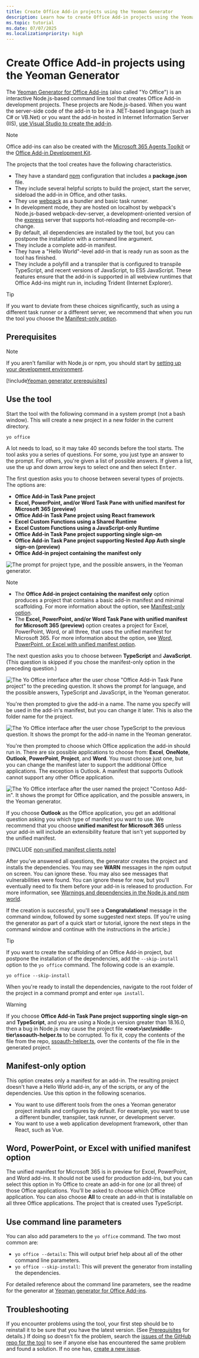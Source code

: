 ```yaml
---
title: Create Office Add-in projects using the Yeoman Generator
description: Learn how to create Office Add-in projects using the Yeoman generator for Office Add-ins.
ms.topic: tutorial
ms.date: 07/07/2025
ms.localizationpriority: high
---
```


# Create Office Add-in projects using the Yeoman Generator

The [Yeoman Generator for Office Add-ins](https://github.com/OfficeDev/generator-office) (also called "Yo Office") is an interactive Node.js-based command line tool that creates Office Add-in development projects. These projects are Node.js-based. When you want the server-side code of the add-in to be in a .NET-based language (such as C# or VB.Net) or you want the add-in hosted in Internet Information Server (IIS), [use Visual Studio to create the add-in](develop-add-ins-visual-studio.md).

> [!NOTE]
> Office add-ins can also be created with the [Microsoft 365 Agents Toolkit](agents-toolkit-overview.md) or the [Office Add-in Development Kit](development-kit-overview.md). 

The projects that the tool creates have the following characteristics.

- They have a standard [npm](https://www.npmjs.com/) configuration that includes a **package.json** file.
- They include several helpful scripts to build the project, start the server, sideload the add-in in Office, and other tasks.
- They use [webpack](https://webpack.js.org/) as a bundler and basic task runner.
- In development mode, they are hosted on localhost by webpack's Node.js-based webpack-dev-server, a development-oriented version of the [express](http://expressjs.com/) server that supports hot-reloading and recompile-on-change.
- By default, all dependencies are installed by the tool, but you can postpone the installation with a command line argument.
- They include a complete add-in manifest.
- They have a "Hello World"-level add-in that is ready run as soon as the tool has finished.
- They include a polyfill and a transpiler that is configured to transpile TypeScript, and recent versions of JavaScript, to ES5 JavaScript. These features ensure that the add-in is supported in all webview runtimes that Office Add-ins might run in, including Trident (Internet Explorer).

> [!TIP]
> If you want to deviate from these choices significantly, such as using a different task runner or a different server, we recommend that when you run the tool you choose the [Manifest-only option](#manifest-only-option).

## Prerequisites

>[!NOTE]
> If you aren't familiar with Node.js or npm, you should start by [setting up your development environment](../overview/set-up-your-dev-environment.md).

[!include[Yeoman generator prerequisites](../includes/quickstart-yo-prerequisites.md)]

## Use the tool

Start the tool with the following command in a system prompt (not a bash window). This will create a new project in a new folder in the current directory.

```command&nbsp;line
yo office 
```

A lot needs to load, so it may take 40 seconds before the tool starts. The tool asks you a series of questions. For some, you just type an answer to the prompt. For others, you're given a list of possible answers. If given a list, use the up and down arrow keys to select one and then select <kbd>Enter</kbd>.

The first question asks you to choose between several types of projects. The options are:

- **Office Add-in Task Pane project**
- **Excel, PowerPoint, and/or Word Task Pane with unified manifest for Microsoft 365 (preview)**
- **Office Add-in Task Pane project using React framework**
- **Excel Custom Functions using a Shared Runtime**
- **Excel Custom Functions using a JavaScript-only Runtime**
- **Office Add-in Task Pane project supporting single sign-on**
- **Office Add-in Task Pane project supporting Nested App Auth single sign-on (preview)**
- **Office Add-in project containing the manifest only**

![The prompt for project type, and the possible answers, in the Yeoman generator.](../images/yo-office-project-type-prompt.png)

> [!NOTE]
> - The **Office Add-in project containing the manifest only** option produces a project that contains a basic add-in manifest and minimal scaffolding. For more information about the option, see [Manifest-only option](#manifest-only-option).
> - The **Excel, PowerPoint, and/or Word Task Pane with unified manifest for Microsoft 365 (preview)** option creates a project for Excel, PowerPoint, Word, or all three, that uses the unified manifest for Microsoft 365. For more information about the option, see [Word, PowerPoint, or Excel with unified manifest option](#word-powerpoint-or-excel-with-unified-manifest-option).

The next question asks you to choose between **TypeScript** and **JavaScript**. (This question is skipped if you chose the manifest-only option in the preceding question.)

![The Yo Office interface after the user chose "Office Add-in Task Pane project" to the preceding question. It shows the prompt for language, and the possible answers, TypeScript and JavaScript, in the Yeoman generator.](../images/yo-office-language-prompt.png)

You're then prompted to give the add-in a name. The name you specify will be used in the add-in's manifest, but you can change it later. This is also the folder name for the project.

![The Yo Office interface after the user chose TypeScript to the previous question. It shows the prompt for the add-in name in the Yeoman generator.](../images/yo-office-name-prompt.png)

You're then prompted to choose which Office application the add-in should run in. There are six possible applications to choose from: **Excel**, **OneNote**, **Outlook**, **PowerPoint**, **Project**, and **Word**. You must choose just one, but you can change the manifest later to support the additional Office applications. The exception is Outlook. A manifest that supports Outlook cannot support any other Office application.

![The Yo Office interface after the user named the project "Contoso Add-in". It shows the prompt for Office application, and the possible answers, in the Yeoman generator.](../images/yo-office-host-prompt.png)

If you choose **Outlook** as the Office application, you get an additional question asking you which type of manifest you want to use. We recommend that you choose **unified manifest for Microsoft 365** unless your add-in will include an extensibility feature that isn't yet supported by the unified manifest.

[!INCLUDE [non-unified manifest clients note](../includes/non-unified-manifest-clients.md)]

After you've answered all questions, the generator creates the project and installs the dependencies. You may see **WARN** messages in the npm output on screen. You can ignore these. You may also see messages that vulnerabilities were found. You can ignore these for now, but you'll eventually need to fix them before your add-in is released to production. For more information, see [Warnings and dependencies in the Node.js and npm world](../overview/npm-warnings-advice.md).

If the creation is successful, you'll see a **Congratulations!** message in the command window, followed by some suggested next steps. (If you're using the generator as part of a quick start or tutorial, ignore the next steps in the command window and continue with the instructions in the article.)

> [!TIP]
> If you want to create the scaffolding of an Office Add-in project, but postpone the installation of the dependencies, add the `--skip-install` option to the `yo office` command. The following code is an example.
>
> ```command&nbsp;line
> yo office --skip-install
> ```
>
> When you're ready to install the dependencies, navigate to the root folder of the project in a command prompt and enter `npm install`.

> [!WARNING]
> If you choose **Office Add-in Task Pane project supporting single sign-on** and **TypeScript**, and you are using a Node.js version greater than 18.16.0, then a bug in Node.js may cause the project file **\<root\>\src\middle-tier\ssoauth-helper.ts** to be corrupted. To fix it, copy the contents of the file from the repo, [ssoauth-helper.ts](https://github.com/OfficeDev/Office-Addin-Taskpane-SSO/blob/master/src/middle-tier/ssoauth-helper.ts), over the contents of the file in the generated project.

## Manifest-only option

This option creates only a manifest for an add-in. The resulting project doesn't have a Hello World add-in, any of the scripts, or any of the dependencies. Use this option in the following scenarios.

- You want to use different tools from the ones a Yeoman generator project installs and configures by default. For example, you want to use a different bundler, transpiler, task runner, or development server.
- You want to use a web application development framework, other than React, such as Vue.

## Word, PowerPoint, or Excel with unified manifest option

The unified manifest for Microsoft 365 is in preview for Excel, PowerPoint, and Word add-ins. It should not be used for production add-ins, but you can select this option in Yo Office to create an add-in for one (or all three) of those Office applications. You'll be asked to choose which Office application. You can also choose **All** to create an add-in that is installable on all three Office applications. The project that is created uses TypeScript.

## Use command line parameters

You can also add parameters to the `yo office` command. The two most common are:

- `yo office --details`: This will output brief help about all of the other command line parameters.
- `yo office --skip-install`: This will prevent the generator from installing the dependencies.

For detailed reference about the command line parameters, see the readme for the generator at [Yeoman generator for Office Add-ins](https://github.com/officedev/generator-office).

## Troubleshooting

If you encounter problems using the tool, your first step should be to reinstall it to be sure that you have the latest version. (See [Prerequisites](#prerequisites) for details.) If doing so doesn't fix the problem, search the [issues of the GitHub repo for the tool](https://github.com/OfficeDev/generator-office/issues) to see if anyone else has encountered the same problem and found a solution. If no one has, [create a new issue](https://github.com/OfficeDev/generator-office/issues/new?assignees=&labels=needs+triage&template=bug_report.md&title=).
